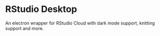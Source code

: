 # RStudio Desktop

An electron wrapper for RStudio Cloud with dark mode support, knitting support and more.